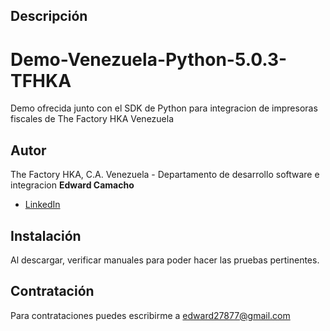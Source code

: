 
## Descripción 
# Demo-Venezuela-Python-5.0.3-TFHKA
Demo ofrecida junto con el SDK de Python para integracion de impresoras fiscales de The Factory HKA Venezuela

## Autor
The Factory HKA, C.A. Venezuela - Departamento de desarrollo software e integracion
**Edward Camacho**

* [LinkedIn](https://www.linkedin.com/in/focus-edward/)


## Instalación
Al descargar, verificar manuales para poder hacer las pruebas pertinentes.

## Contratación
Para contrataciones puedes escribirme a edward27877@gmail.com
